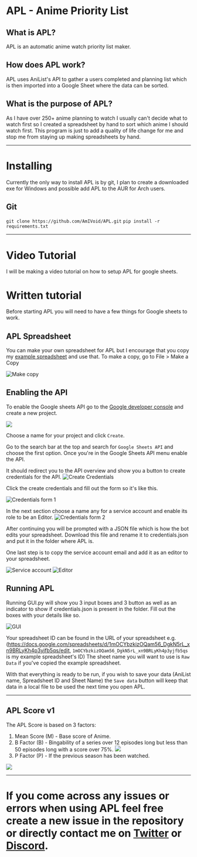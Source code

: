 # APL - Anime Priority List

## What is APL?
APL is an automatic anime watch priority list maker.

## How does APL work?
APL uses AniList's API to gather a users completed and planning list which is then imported into a Google Sheet where the data can be sorted.

## What is the purpose of APL?
As I have over 250+ anime planning to watch I usually can't decide what to watch first so I created a spreadsheet by hand to sort which anime I should watch first. This program is just to add a quality of life change for me and stop me from staying up making spreadsheets by hand.

***

# Installing

Currently the only way to install APL is by git, I plan to create a downloaded exe for Windows and possible add APL to the AUR for Arch users.

## Git
`git clone https://github.com/AmIVoid/APL.git` `pip install -r requirements.txt`

***

# Video Tutorial
I will be making a video tutorial on how to setup APL for google sheets.

# Written tutorial
Before starting APL you will need to have a few things for Google sheets to work.
## APL Spreadsheet
You can make your own spreadsheet for APL but I encourage that you copy my [example spreadsheet](https://docs.google.com/spreadsheets/d/1mOCYbzkizOQam56_DgkN5rL_xn9BRLyKh4p3yjfb5qs/edit?usp=sharing) and use that. To make a copy, go to File > Make a Copy

![Make copy](https://puu.sh/H40dI.png)

## Enabling the API
To enable the Google sheets API go to the [Google developer console](https://console.developers.google.com/cloud-resource-manager) and create a new project.

![](https://puu.sh/H40hM.png)

Choose a name for your project and click `Create`.

Go to the search bar at the top and search for `Google Sheets API` and choose the first option. Once you're in the Google Sheets API menu enable the API.

It should redirect you to the API overview and show you a button to create credentials for the API.
![Create Credentials](https://puu.sh/H40m1.png)

Click the create credentials and fill out the form so it's like this.

![Credentials form 1](https://puu.sh/H40o3.png)

In the next section choose a name any for a service account and enable its role to be an Editor.
![Credentials form 2](https://puu.sh/H40p8.png)

After continuing you will be prompted with a JSON file which is how the bot edits your spreadsheet. Download this file and rename it to credentials.json and put it in the folder where APL is.

One last step is to copy the service account email and add it as an editor to your spreadsheet.

![Service account](https://puu.sh/H40se.png)
![Editor](https://puu.sh/H40uG.png)

## Running APL
Running GUI.py will show you 3 input boxes and 3 button as well as an indicator to show if credentials.json is present in the folder. Fill out the boxes with your details like so.

![GUI](https://puu.sh/H40xH.png)

Your spreadsheet ID can be found in the URL of your spreadsheet e.g. (https://docs.google.com/spreadsheets/d/1mOCYbzkizOQam56_DgkN5rL_xn9BRLyKh4p3yjfb5qs/edit, `1mOCYbzkizOQam56_DgkN5rL_xn9BRLyKh4p3yjfb5qs` is my example spreadsheet's ID)
The sheet name you will want to use is `Raw Data` if you've copied the example spreadsheet.

With that everything is ready to be run, if you wish to save your data (AniList name, Spreadsheet ID and Sheet Name) the `Save data` button will keep that data in a local file to be used the next time you open APL.

***

## APL Score v1
The APL Score is based on 3 factors:
1. Mean Score (M) - Base score of Anime.
2. B Factor (B) - Bingability of a series over 12 episodes long but less than 50 episodes long with a score over 75%. <img src="https://render.githubusercontent.com/render/math?math=B=(M-75)*10^-2">
3. P Factor (P) - If the previous season has been watched.
<img src="https://render.githubusercontent.com/render/math?math=APL%20Score%20=%20M%20\times%20(1%20%2B%20(B%20%2B%20P))">

***

# If you come across any issues or errors when using APL feel free create a new issue in the repository or directly contact me on [Twitter](https://twitter.com/Shift8Void) or [Discord](https://void.idle.host/discord).
